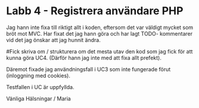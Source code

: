 # Labb 4 - Registrera användare PHP


Jag hann inte fixa till riktigt allt i koden, eftersom det var väldigt mycket som bröt mot MVC.
Har fixat det jag hann göra och har lagt TODO- kommentarer vid det jag önskar att jag hunnit ändra. 

#Fick skriva om / strukturera om det mesta utav den kod som jag fick för att kunna göra UC4. 
(Därför hann jag inte med att fixa allt prefekt). 

Däremot fixade jag användningsfall i UC3 som inte fungerade förut (inloggning med cookies).

Testfallen i UC är uppfyllda. 

Vänliga Hälsningar
/ Maria